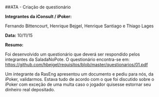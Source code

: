 ##ATA - Criação de questionário

**Integrantes da iConsult / iPoker:**

Fernando Bittencourt, Henrique Bejgel, Henrique Santiago e Thiago Lages

**Data:** 10/11/15

**Resumo:**

Foi desenvolvido um questionário que deverá ser respondido pelos integrantes da SaladaNoPote.
O questionário encontra-se em:
https://github.com/hbejgel/requisitos/blob/master/questionarios/01.pdf

Um integrante da RasEng apresentou um documento e pediu para nós, da iPoker, validarmos.
Estava tudo de acordo com o que foi discutido sobre o iPoker com exceção de uma multa caso o jogador quisesse estornar seu dinheiro real depositado.
